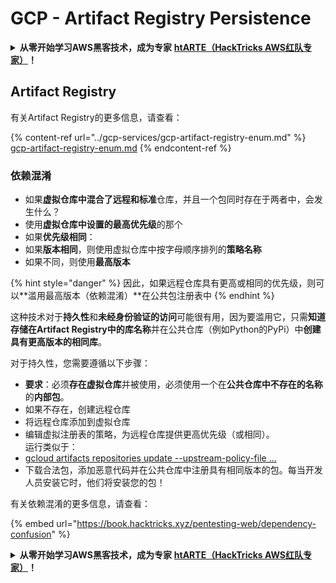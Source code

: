 # GCP - Artifact Registry Persistence

<details>

<summary><strong>从零开始学习AWS黑客技术，成为专家</strong> <a href="https://training.hacktricks.xyz/courses/arte"><strong>htARTE（HackTricks AWS红队专家）</strong></a><strong>！</strong></summary>

支持HackTricks的其他方式：

* 如果您想在HackTricks中看到您的**公司广告**或**下载PDF格式的HackTricks**，请查看[**订阅计划**](https://github.com/sponsors/carlospolop)!
* 获取[**官方PEASS & HackTricks周边产品**](https://peass.creator-spring.com)
* 探索[**PEASS家族**](https://opensea.io/collection/the-peass-family)，我们的独家[**NFTs**](https://opensea.io/collection/the-peass-family)收藏品
* **加入** 💬 [**Discord群**](https://discord.gg/hRep4RUj7f) 或 [**电报群**](https://t.me/peass) 或在**Twitter**上关注我们 🐦 [**@hacktricks_live**](https://twitter.com/hacktricks_live)**。**
* 通过向[**HackTricks**](https://github.com/carlospolop/hacktricks)和[**HackTricks Cloud**](https://github.com/carlospolop/hacktricks-cloud) github仓库提交PR来分享您的黑客技巧。

</details>

## Artifact Registry

有关Artifact Registry的更多信息，请查看：

{% content-ref url="../gcp-services/gcp-artifact-registry-enum.md" %}
[gcp-artifact-registry-enum.md](../gcp-services/gcp-artifact-registry-enum.md)
{% endcontent-ref %}

### 依赖混淆

* 如果**虚拟仓库中混合了远程和标准**仓库，并且一个包同时存在于两者中，会发生什么？
* 使用**虚拟仓库中设置的最高优先级**的那个
* 如果**优先级相同**：
* 如果**版本相同**，则使用虚拟仓库中按字母顺序排列的**策略名称**
* 如果不同，则使用**最高版本**

{% hint style="danger" %}
因此，如果远程仓库具有更高或相同的优先级，则可以**滥用最高版本（依赖混淆）**在公共包注册表中
{% endhint %}

这种技术对于**持久性**和**未经身份验证的访问**可能很有用，因为要滥用它，只需**知道存储在Artifact Registry中的库名称**并在公共仓库（例如Python的PyPi）中**创建具有更高版本的相同库**。

对于持久性，您需要遵循以下步骤：

* **要求**：必须**存在虚拟仓库**并被使用，必须使用一个在**公共仓库中不存在的名称**的**内部包**。
* 如果不存在，创建远程仓库
* 将远程仓库添加到虚拟仓库
* 编辑虚拟注册表的策略，为远程仓库提供更高优先级（或相同）。\
运行类似于：
* [gcloud artifacts repositories update --upstream-policy-file ...](https://cloud.google.com/sdk/gcloud/reference/artifacts/repositories/update#--upstream-policy-file)
* 下载合法包，添加恶意代码并在公共仓库中注册具有相同版本的包。每当开发人员安装它时，他们将安装您的包！

有关依赖混淆的更多信息，请查看：

{% embed url="https://book.hacktricks.xyz/pentesting-web/dependency-confusion" %}

<details>

<summary><strong>从零开始学习AWS黑客技术，成为专家</strong> <a href="https://training.hacktricks.xyz/courses/arte"><strong>htARTE（HackTricks AWS红队专家）</strong></a><strong>！</strong></summary>

支持HackTricks的其他方式：

* 如果您想在HackTricks中看到您的**公司广告**或**下载PDF格式的HackTricks**，请查看[**订阅计划**](https://github.com/sponsors/carlospolop)!
* 获取[**官方PEASS & HackTricks周边产品**](https://peass.creator-spring.com)
* 探索[**PEASS家族**](https://opensea.io/collection/the-peass-family)，我们的独家[**NFTs**](https://opensea.io/collection/the-peass-family)收藏品
* **加入** 💬 [**Discord群**](https://discord.gg/hRep4RUj7f) 或 [**电报群**](https://t.me/peass) 或在**Twitter**上关注我们 🐦 [**@hacktricks_live**](https://twitter.com/hacktricks_live)**。**
* 通过向[**HackTricks**](https://github.com/carlospolop/hacktricks)和[**HackTricks Cloud**](https://github.com/carlospolop/hacktricks-cloud) github仓库提交PR来分享您的黑客技巧。

</details>

